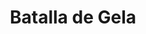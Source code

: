 ﻿---
title: "Batalla de Gela"
permalink: periodes_270.html
layout: periode
dataInici: -405
sidebar: periodes
pares:
  - 22:
    title: "Segunda guerra siciliana"
    dataInici: "(-410)"
    dataFi: "(-340)"

fills:
jocsPrincipals:
jocsEscenaris:
jocsEpoca:
  - title: "Tyrant: Battles of Carthage versus Syracuse"
    bggId: 8485
    escenari: "Gela"

jocsEpocaEscenaris:
---
